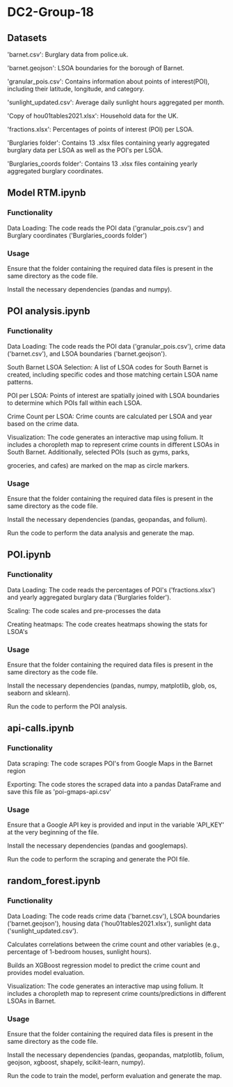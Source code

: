 # DC2-Group-18

## Datasets

'barnet.csv': Burglary data from police.uk.

'barnet.geojson': LSOA boundaries for the borough of Barnet.

'granular_pois.csv': Contains information about points of interest(POI), including their latitude, longitude, and category.

'sunlight_updated.csv': Average daily sunlight hours aggregated per month.

'Copy of hou01tables2021.xlsx': Household data for the UK.

'fractions.xlsx': Percentages of points of interest (POI) per LSOA.

'Burglaries folder': Contains 13 .xlsx files containing yearly aggregated burglary data per LSOA as well as the POI's per LSOA.

'Burglaries_coords folder': Contains 13 .xlsx files containing yearly aggregated burglary coordinates.

## Model RTM.ipynb

### Functionality

Data Loading: The code reads the POI data ('granular_pois.csv') and Burglary coordinates ('Burglaries_coords folder')

### Usage

Ensure that the folder containing the required data files is present in the same directory as the code file.

Install the necessary dependencies (pandas and numpy).

## POI analysis.ipynb

### Functionality

Data Loading: The code reads the POI data ('granular_pois.csv'), crime data ('barnet.csv'), and LSOA boundaries ('barnet.geojson').

South Barnet LSOA Selection: A list of LSOA codes for South Barnet is created, including specific codes and those matching certain LSOA name patterns.

POI per LSOA: Points of interest are spatially joined with LSOA boundaries to determine which POIs fall within each LSOA.

Crime Count per LSOA: Crime counts are calculated per LSOA and year based on the crime data.

Visualization: The code generates an interactive map using folium. It includes a choropleth map to represent crime counts in different LSOAs in South Barnet. Additionally, selected POIs (such as gyms, parks, 

groceries, and cafes) are marked on the map as circle markers.

### Usage

Ensure that the folder containing the required data files is present in the same directory as the code file.

Install the necessary dependencies (pandas, geopandas, and folium).

Run the code to perform the data analysis and generate the map.

## POI.ipynb

### Functionality

Data Loading: The code reads the percentages of POI's ('fractions.xlsx') and yearly aggregated burglary data ('Burglaries folder').

Scaling: The code scales and pre-processes the data

Creating heatmaps: The code creates heatmaps showing the stats for LSOA's

### Usage

Ensure that the folder containing the required data files is present in the same directory as the code file.

Install the necessary dependencies (pandas, numpy, matplotlib, glob, os, seaborn and sklearn).

Run the code to perform the POI analysis.

## api-calls.ipynb

### Functionality

Data scraping: The code scrapes POI's from Google Maps in the Barnet region

Exporting: The code stores the scraped data into a pandas DataFrame and save this file as 'poi-gmaps-api.csv'

### Usage

Ensure that a Google API key is provided and input in the variable 'API_KEY' at the very beginning of the file.

Install the necessary dependencies (pandas and googlemaps).

Run the code to perform the scraping and generate the POI file.

## random_forest.ipynb

### Functionality

Data Loading: The code reads crime data ('barnet.csv'), LSOA boundaries ('barnet.geojson'), housing data ('hou01tables2021.xlsx'), sunlight data ('sunlight_updated.csv').

Calculates correlations between the crime count and other variables (e.g., percentage of 1-bedroom houses, sunlight hours).

Builds an XGBoost regression model to predict the crime count and provides model evaluation.

Visualization: The code generates an interactive map using folium. It includes a choropleth map to represent crime counts/predictions in different LSOAs in Barnet.

### Usage

Ensure that the folder containing the required data files is present in the same directory as the code file.

Install the necessary dependencies (pandas, geopandas, matplotlib, folium, geojson, xgboost, shapely, scikit-learn, numpy).

Run the code to train the model, perform evaluation and generate the map.
